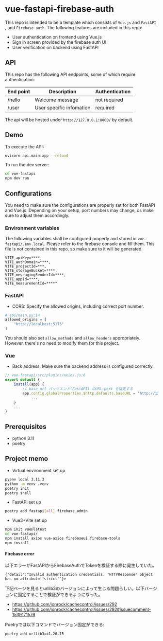 # vue-fastapi-firebase-auth

This repo is intended to be a template which consists of `Vue.js` and `FastAPI` , and `Firebase auth`.
The following features are included in this repo:
- User authentication on frontend using Vue.js
- Sign in screen provided by the firebase auth UI
- User verification on backend using FastAPI

## API
This repo has the following API endpoints, some of which require authentication:

| End point | Description              | Authentication |
|-----------|--------------------------|---------------|
| /hello    | Welcome message          | not required  |
| /user     | User specific infomation | required      |

The api will be hosted under `http://127.0.0.1:8000/` by default.

## Demo

To execute the API:
```bash
uvicorn api.main:app --reload
```

To run the dev server:
```bash
cd vue-fastapi
npm dev run
```

## Configurations
You need to make sure the configurations are properly set for both FastAPI and Vue.js.
Depending on your setup, port numbers may change, os make sure to adjust them accordingly.

### Environment variables
The following variables shall be configured properly and stored in `vue-fastapi/.env.local`.
Please refer to the firebase console and fill them.
This file is not contained in this repo, so make sure to it will be generated.

```.env
VITE_apiKey=****,
VITE_authDomain=****,
VITE_projectId=***,
VITE_storageBucket=****,
VITE_messagingSenderId=****,
VITE_appId=****,
VITE_measurementId=****"
```

### FastAPI
- CORS: Specify the allowed origins, including correct port number.
```python
# api/main.py:14
allowed_origins = [
    "http://localhost:5173"
]
```
You should also set `allow_methods` and `allow_headers` appropriately.
However, there's no need to modify them for this project.

### Vue
- Back address: Make sure the backend address is configured correctly.
```javascript
// vue-fastapi/src/plugins/axios.js:6
export default {
    install(app) {
        // base url バックエンド(FastAPI) のURL:port を指定する
        app.config.globalProperties.$http.defaults.baseURL = 'http://127.0.0.1:8000/'
            ...
    }
    ...
}
```


## Prerequisites
- python 3.11
- poetry

## Project memo

- Virtual environment set up
```bash
pyenv local 3.11.3
python -m venv .venv
poetry init
poetry shell
```

- FastAPI set up
```bash
poetry add fastapi[all] firebase_admin
```

- Vue3+Vite set up
```bash
npm init vue@latest
cd vue-fastapi/
npm install axios vue-axios firebaseui firebase-tools
npm install
```


#### Firebase error

以下エラーがFastAPIからFirebaseAuthでTokenを検証する際に発生していた。
```
{"detail":"Invalid authentication credentials. 'HTTPResponse' object has no attribute 'strict'"}e
```

下記ページを見るとurllib3のバージョンによって生じる問題らしい。以下バージョンに固定することで検証ができるようになった。
- https://github.com/ionrock/cachecontrol/issues/292
- https://github.com/ionrock/cachecontrol/issues/292#issuecomment-1539171576

Poetryでは以下コマンドでバージョン固定ができる:
```bash
poetry add urllib3==1.26.15
```

